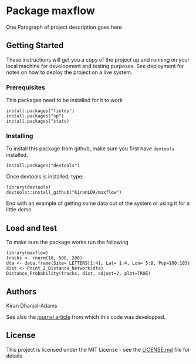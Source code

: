 # Package maxflow

One Paragraph of project description goes here

## Getting Started

These instructions will get you a copy of the project up and running on your local machine for development and testing purposes. See deployment for notes on how to deploy the project on a live system.

### Prerequisites

This packages need to be installed for it to work

```
install.packages("fields")
install.packages("sp")
install.packages("stats)
```

### Installing

To install this package from github, make sure you first have `devtools` installed.

```
install.packages("devtools")
```

Once devtools is installed, type:

```
library(devtools)
devtools::install_github("KiranLDA/maxflow")
```
End with an example of getting some data out of the system or using it for a little demo

## Load and test

To make sure the package works run the following

```
library(maxflow)
tracks <- rnorm(10, 500, 200)
dta <- data.frame(Site= LETTERS[1:4], Lat= 1:4, Lon= 5:8, Pop=100:103)
dist <- Point_2_Distance_Network(dta)
Distance_Probability(tracks, dist, adjust=2, plot=TRUE)

```

## Authors

Kiran Dhanjal-Adams

See also the [journal article](http://onlinelibrary.wiley.com/doi/10.1111/cobi.12842/full) from which this code was developped.

## License

This project is licensed under the MIT License - see the [LICENSE.md](LICENSE.md) file for details

